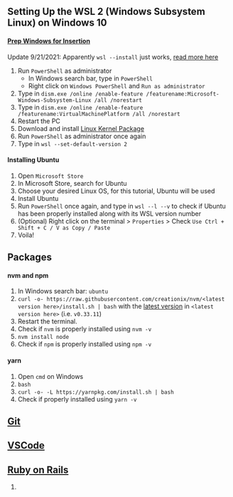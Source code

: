 ## Setting Up the WSL 2 (Windows Subsystem Linux) on Windows 10

#### [Prep Windows for Insertion](https://docs.microsoft.com/en-us/windows/wsl/install-win10)

Update 9/21/2021: Apparently `wsl --install` just works, [read more here](https://docs.microsoft.com/en-us/windows/wsl/install#step-4---download-the-linux-kernel-update-package)

1. Run `PowerShell` as administrator
   - In Windows search bar, type in `PowerShell`
   - Right click on `Windows PowerShell` and `Run as administrator`
2. Type in `dism.exe /online /enable-feature /featurename:Microsoft-Windows-Subsystem-Linux /all /norestart`
3. Type in `dism.exe /online /enable-feature /featurename:VirtualMachinePlatform /all /norestart`
4. Restart the PC
5. Download and install [Linux Kernel Package](https://docs.microsoft.com/en-us/windows/wsl/install-manual#step-4---download-the-linux-kernel-update-package)
6. Run `PowerShell` as administrator once again
7. Type in `wsl --set-default-version 2`

#### Installing Ubuntu

1. Open `Microsoft Store`
2. In Microsoft Store, search for Ubuntu
3. Choose your desired Linux OS, for this tutorial, Ubuntu will be used
4. Install Ubuntu
5. Run `PowerShell` once again, and type in `wsl --l --v` to check if Ubuntu has been properly installed along with its WSL version number
6. (Optional) Right click on the terminal > `Properties` > Check `Use Ctrl + Shift + C / V as Copy / Paste`
7. Voila!

## Packages

#### nvm and npm

1. In Windows search bar: `ubuntu`
2. `curl -o- https://raw.githubusercontent.com/creationix/nvm/<latest version here>/install.sh | bash` with the [latest version](https://github.com/nvm-sh/nvm/releases) in `<latest version here>` (i.e. `v0.33.11`)
3. Restart the terminal.
4. Check if `nvm` is properly installed using `nvm -v`
5. `nvm install node`
6. Check if `npm` is properly installed using `npm -v`

#### yarn

1. Open `cmd` on Windows
2. `bash`
3. `curl -o- -L https://yarnpkg.com/install.sh | bash`
4. Check if properly installed using `yarn -v`

## [Git](https://github.com/kndshein/Wiki/blob/main/Misc/PostSetup.md#git-shit)

## [VSCode](https://github.com/kndshein/Wiki/blob/main/Misc/PostSetup.md#vscode)

## [Ruby on Rails](https://gorails.com/setup/windows/10)

1.
